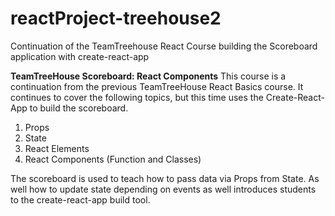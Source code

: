 # reactProject-treehouse2
Continuation of the TeamTreehouse React Course building the Scoreboard application with create-react-app

**TeamTreeHouse Scoreboard: React Components**
This course is a continuation from the previous TeamTreeHouse React Basics course. It continues to cover the following topics, but this time uses the Create-React-App to build the scoreboard.

 1. Props
 2. State
 3. React Elements
 4. React Components (Function and Classes)

The scoreboard is used to teach how to pass data via Props from State. As well how to update state depending on events as well introduces students to the create-react-app build tool. 
